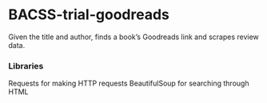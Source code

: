 # BACSS-trial-goodreads

Given the title and author, finds a book’s Goodreads link and scrapes review data.

### Libraries
Requests for making HTTP requests
BeautifulSoup for searching through HTML
